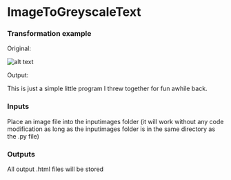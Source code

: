 # ImageToGreyscaleText

### Transformation example

Original:

![alt text](https://imgur.com/a/P9CJOmL.jpg)

Output:


This is just a simple little program I threw together for fun awhile back.

### Inputs

Place an image file into the inputimages folder (it will work without any code modification as long as the inputimages folder is in the same directory as the .py file)

### Outputs

All output .html files will be stored
